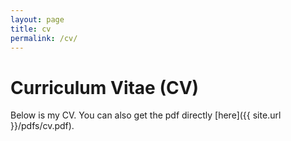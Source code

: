 ```yaml
---
layout: page
title: cv
permalink: /cv/
---
```


<h1 class="header"> Curriculum Vitae (CV) </h1>

Below is my CV. You can also get the pdf directly [here]({{ site.url }}/pdfs/cv.pdf).

<object data="{{ site.url }}{{ site.baseurl }}/pdfs/cv.pdf" width="800" height="800" type="application/pdf"></object>